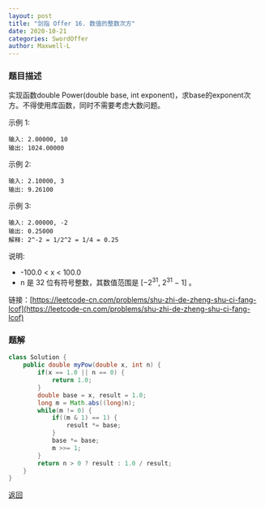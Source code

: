 ```yaml
---
layout: post
title: "剑指 Offer 16. 数值的整数次方"
date: 2020-10-21
categories: SwordOffer
author: Maxwell-L
---
```


### **题目描述**
实现函数double Power(double base, int exponent)，求base的exponent次方。不得使用库函数，同时不需要考虑大数问题。


示例 1:
```
输入: 2.00000, 10
输出: 1024.00000
```
示例 2:
```
输入: 2.10000, 3
输出: 9.26100
```
示例 3:
```
输入: 2.00000, -2
输出: 0.25000
解释: 2^-2 = 1/2^2 = 1/4 = 0.25
```
说明:

* -100.0 < x < 100.0
* n 是 32 位有符号整数，其数值范围是 [−2<sup>31</sup>, 2<sup>31</sup> − 1] 。


链接：[https://leetcode-cn.com/problems/shu-zhi-de-zheng-shu-ci-fang-lcof](https://leetcode-cn.com/problems/shu-zhi-de-zheng-shu-ci-fang-lcof)



### **题解**
``` java
class Solution {
    public double myPow(double x, int n) {
        if(x == 1.0 || n == 0) {
            return 1.0;
        }
        double base = x, result = 1.0;
        long m = Math.abs((long)n);
        while(m != 0) {
            if((m & 1) == 1) {
                result *= base;
            }
            base *= base;
            m >>= 1;
        }
        return n > 0 ? result : 1.0 / result;
    }
}
```

[返回](https://maxwell-blog.cn/leetcode/2020/10/08/leetcode)
